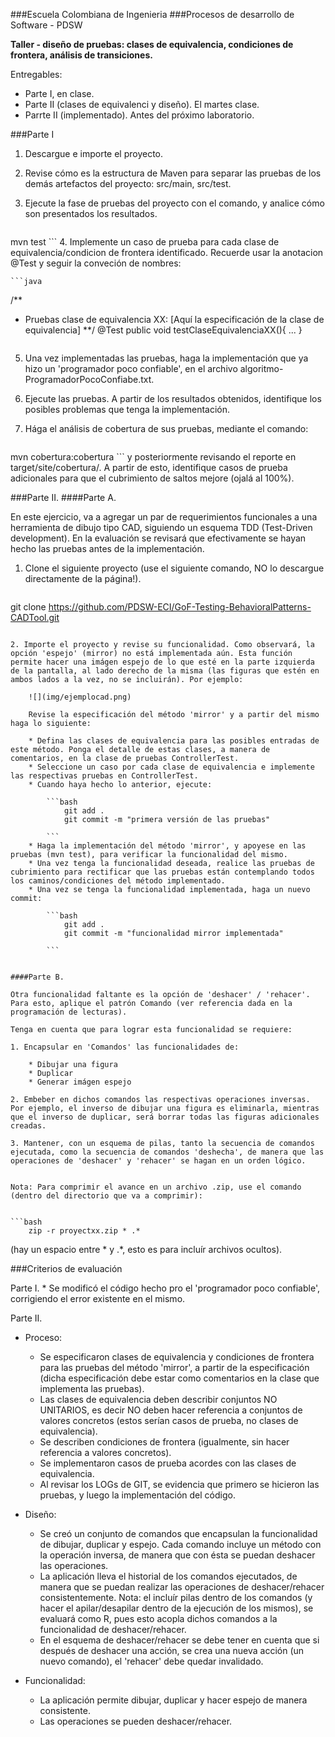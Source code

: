 ###Escuela Colombiana de Ingenieria
###Procesos de desarrollo de Software - PDSW


__Taller - diseño de pruebas: clases de equivalencia, condiciones de frontera, análisis de transiciones.__

Entregables: 

* Parte I, en clase.
* Parte II (clases de equivalenci y diseño). El martes clase.
* Parrte II (implementado). Antes del próximo laboratorio.

###Parte I

1. Descargue e importe el proyecto.
2. Revise cómo es la estructura de Maven para separar las pruebas de los demás artefactos del proyecto: src/main, src/test.
3. Ejecute la fase de pruebas del proyecto con el comando, y analice cómo son presentados los resultados.

	```
mvn test
	```
4. Implemente un caso de prueba para cada clase de equivalencia/condicion de frontera identificado. Recuerde usar la anotacion @Test y seguir la conveción de nombres: 

	```java
/**
* Pruebas clase de equivalencia XX: [Aquí la especificación de la clase de equivalencia]
**/
@Test
public void testClaseEquivalenciaXX(){
	...
}
	```

5. Una vez implementadas las pruebas, haga la implementación que ya hizo un 'programador poco confiable', en el archivo algoritmo-ProgramadorPocoConfiabe.txt.
6. Ejecute las pruebas. A partir de los resultados obtenidos, identifique los posibles problemas que tenga la implementación.
7. Hága el análisis de cobertura de sus pruebas, mediante el comando:
	
	```
mvn cobertura:cobertura
	```
	y posteriormente revisando el reporte en target/site/cobertura/. A partir de esto, identifique casos de prueba adicionales para que el cubrimiento de saltos mejore (ojalá al 100%).



###Parte II.
####Parte A.


En este ejercicio, va a agregar un par de requerimientos funcionales a una herramienta de dibujo tipo CAD, siguiendo un esquema TDD (Test-Driven development). En la evaluación se revisará que efectivamente se hayan hecho las pruebas antes de la implementación.

1. Clone el siguiente proyecto (use el siguiente comando, NO lo descargue directamente de la página!).

	```bash
git clone https://github.com/PDSW-ECI/GoF-Testing-BehavioralPatterns-CADTool.git
```

2. Importe el proyecto y revise su funcionalidad. Como observará, la opción 'espejo' (mirror) no está implementada aún. Esta función permite hacer una imágen espejo de lo que esté en la parte izquierda de la pantalla, al lado derecho de la misma (las figuras que estén en ambos lados a la vez, no se incluirán). Por ejemplo:
 
	![](img/ejemplocad.png)

	Revise la especificación del método 'mirror' y a partir del mismo haga lo siguiente:
	
	* Defina las clases de equivalencia para las posibles entradas de este método. Ponga el detalle de estas clases, a manera de comentarios, en la clase de pruebas ControllerTest.
	* Seleccione un caso por cada clase de equivalencia e implemente las respectivas pruebas en ControllerTest.
	* Cuando haya hecho lo anterior, ejecute:
	
		```bash		
			git add .			
			git commit -m "primera versión de las pruebas"
			
		```		
	* Haga la implementación del método 'mirror', y apoyese en las pruebas (mvn test), para verificar la funcionalidad del mismo.
	* Una vez tenga la funcionalidad deseada, realice las pruebas de cubrimiento para rectificar que las pruebas están contemplando todos los caminos/condiciones del método implementado.
	* Una vez se tenga la funcionalidad implementada, haga un nuevo commit:
	
		```bash		
			git add .			
			git commit -m "funcionalidad mirror implementada"
			
		```		


####Parte B.

Otra funcionalidad faltante es la opción de 'deshacer' / 'rehacer'. Para esto, aplique el patrón Comando (ver referencia dada en la programación de lecturas).

Tenga en cuenta que para lograr esta funcionalidad se requiere:

1. Encapsular en 'Comandos' las funcionalidades de:

	* Dibujar una figura
	* Duplicar
	* Generar imágen espejo

2. Embeber en dichos comandos las respectivas operaciones inversas. Por ejemplo, el inverso de dibujar una figura es eliminarla, mientras que el inverso de duplicar, será borrar todas las figuras adicionales creadas.

3. Mantener, con un esquema de pilas, tanto la secuencia de comandos ejecutada, como la secuencia de comandos 'deshecha', de manera que las operaciones de 'deshacer' y 'rehacer' se hagan en un orden lógico.


Nota: Para comprimir el avance en un archivo .zip, use el comando (dentro del directorio que va a comprimir):


```bash		
	zip -r proyectxx.zip * .*
```			
(hay un espacio entre * y .*, esto es para incluír archivos ocultos).


###Criterios de evaluación

Parte I.
	* Se modificó el código hecho pro el 'programador poco confiable', corrigiendo el error existente en el mismo.

Parte II.

* Proceso:
	* Se especificaron clases de equivalencia y condiciones de frontera para las pruebas del método 'mirror', a partir de la especificación (dicha especificación debe estar como comentarios en la clase que implementa las pruebas).
	* Las clases de equivalencia deben describir conjuntos NO UNITARIOS, es decir NO deben hacer referencia a conjuntos de valores concretos (estos serían casos de prueba, no clases de equivalencia).
	* Se describen condiciones de frontera (igualmente, sin hacer referencia a valores concretos).
	* Se implementaron casos de prueba acordes con las clases de equivalencia.
	* Al revisar los LOGs de GIT, se evidencia que primero se hicieron las pruebas, y luego la implementación del código.
	
* Diseño:
	* Se creó un conjunto de comandos que encapsulan la funcionalidad de dibujar, duplicar y espejo. Cada comando incluye un método con la operación inversa, de manera que con ésta se puedan deshacer las operaciones.
	* La aplicación lleva el historial de los comandos ejecutados, de manera que se puedan realizar las operaciones de deshacer/rehacer consistentemente. Nota: el incluír pilas dentro de los comandos (y hacer el apilar/desapilar dentro de la ejecución de los mismos), se evaluará como R, pues esto acopla dichos comandos a la funcionalidad de deshacer/rehacer.
	* En el esquema de deshacer/rehacer se debe tener en cuenta que si después de deshacer una acción, se crea una nueva acción (un nuevo comando), el 'rehacer' debe quedar invalidado.		

* Funcionalidad:
	* La aplicación permite dibujar, duplicar y hacer espejo de manera consistente.
	* Las operaciones se pueden deshacer/rehacer.
